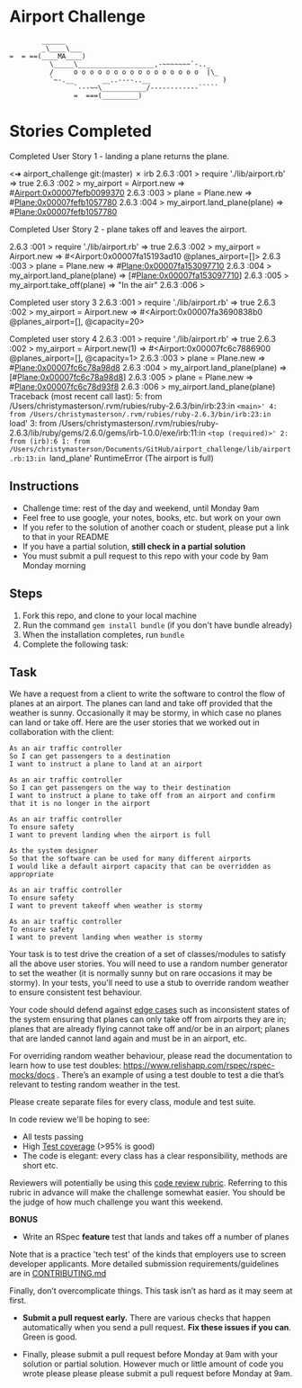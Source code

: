 Airport Challenge
=================

```
        ______
        _\____\___
=  = ==(____MA____)
          \_____\___________________,-~~~~~~~`-.._
          /     o o o o o o o o o o o o o o o o  |\_
          `~-.__       __..----..__                  )
                `---~~\___________/------------`````
                =  ===(_________)

```


# Stories Completed #
Completed User Story 1 - landing a plane returns the plane.

<➜  airport_challenge git:(master) ✗ irb
2.6.3 :001 > require './lib/airport.rb'
 => true
2.6.3 :002 > my_airport = Airport.new
 => #<Airport:0x00007fefb0099370>
2.6.3 :003 > plane = Plane.new
 => #<Plane:0x00007fefb1057780>
2.6.3 :004 > my_airport.land_plane(plane)
 => #<Plane:0x00007fefb1057780>

Completed User Story 2 - plane takes off and leaves the airport.

2.6.3 :001 > require './lib/airport.rb'
 => true
2.6.3 :002 > my_airport = Airport.new
 => #<Airport:0x00007fa15193ad10 @planes_airport=[]>
2.6.3 :003 > plane = Plane.new
 => #<Plane:0x00007fa153097710>
2.6.3 :004 > my_airport.land_plane(plane)
 => [#<Plane:0x00007fa153097710>]
2.6.3 :005 > my_airport.take_off(plane)
 => "In the air"
2.6.3 :006 >

Completed user story 3
2.6.3 :001 > require './lib/airport.rb'
 => true
2.6.3 :002 > my_airport = Airport.new
 => #<Airport:0x00007fa3690838b0 @planes_airport=[], @capacity=20>


Completed user story 4
2.6.3 :001 > require './lib/airport.rb'
 => true
2.6.3 :002 > my_airport = Airport.new(1)
 => #<Airport:0x00007fc6c7886900 @planes_airport=[], @capacity=1>
2.6.3 :003 > plane = Plane.new
 => #<Plane:0x00007fc6c78a98d8>
2.6.3 :004 > my_airport.land_plane(plane)
 => [#<Plane:0x00007fc6c78a98d8>]
2.6.3 :005 > plane = Plane.new
 => #<Plane:0x00007fc6c78d93f8>
2.6.3 :006 > my_airport.land_plane(plane)
Traceback (most recent call last):
        5: from /Users/christymasterson/.rvm/rubies/ruby-2.6.3/bin/irb:23:in `<main>'
        4: from /Users/christymasterson/.rvm/rubies/ruby-2.6.3/bin/irb:23:in `load'
        3: from /Users/christymasterson/.rvm/rubies/ruby-2.6.3/lib/ruby/gems/2.6.0/gems/irb-1.0.0/exe/irb:11:in `<top (required)>'
        2: from (irb):6
        1: from /Users/christymasterson/Documents/GitHub/airport_challenge/lib/airport.rb:13:in `land_plane'
RuntimeError (The airport is full)

Instructions
---------

* Challenge time: rest of the day and weekend, until Monday 9am
* Feel free to use google, your notes, books, etc. but work on your own
* If you refer to the solution of another coach or student, please put a link to that in your README
* If you have a partial solution, **still check in a partial solution**
* You must submit a pull request to this repo with your code by 9am Monday morning

Steps
-------

1. Fork this repo, and clone to your local machine
2. Run the command `gem install bundle` (if you don't have bundle already)
3. When the installation completes, run `bundle`
4. Complete the following task:

Task
-----

We have a request from a client to write the software to control the flow of planes at an airport. The planes can land and take off provided that the weather is sunny. Occasionally it may be stormy, in which case no planes can land or take off.  Here are the user stories that we worked out in collaboration with the client:

```
As an air traffic controller
So I can get passengers to a destination
I want to instruct a plane to land at an airport

As an air traffic controller
So I can get passengers on the way to their destination
I want to instruct a plane to take off from an airport and confirm that it is no longer in the airport

As an air traffic controller
To ensure safety
I want to prevent landing when the airport is full

As the system designer
So that the software can be used for many different airports
I would like a default airport capacity that can be overridden as appropriate

As an air traffic controller
To ensure safety
I want to prevent takeoff when weather is stormy

As an air traffic controller
To ensure safety
I want to prevent landing when weather is stormy
```

Your task is to test drive the creation of a set of classes/modules to satisfy all the above user stories. You will need to use a random number generator to set the weather (it is normally sunny but on rare occasions it may be stormy). In your tests, you'll need to use a stub to override random weather to ensure consistent test behaviour.

Your code should defend against [edge cases](http://programmers.stackexchange.com/questions/125587/what-are-the-difference-between-an-edge-case-a-corner-case-a-base-case-and-a-b) such as inconsistent states of the system ensuring that planes can only take off from airports they are in; planes that are already flying cannot take off and/or be in an airport; planes that are landed cannot land again and must be in an airport, etc.

For overriding random weather behaviour, please read the documentation to learn how to use test doubles: https://www.relishapp.com/rspec/rspec-mocks/docs . There’s an example of using a test double to test a die that’s relevant to testing random weather in the test.

Please create separate files for every class, module and test suite.

In code review we'll be hoping to see:

* All tests passing
* High [Test coverage](https://github.com/makersacademy/course/blob/master/pills/test_coverage.md) (>95% is good)
* The code is elegant: every class has a clear responsibility, methods are short etc.

Reviewers will potentially be using this [code review rubric](docs/review.md).  Referring to this rubric in advance will make the challenge somewhat easier.  You should be the judge of how much challenge you want this weekend.

**BONUS**

* Write an RSpec **feature** test that lands and takes off a number of planes

Note that is a practice 'tech test' of the kinds that employers use to screen developer applicants.  More detailed submission requirements/guidelines are in [CONTRIBUTING.md](CONTRIBUTING.md)

Finally, don’t overcomplicate things. This task isn’t as hard as it may seem at first.

* **Submit a pull request early.**  There are various checks that happen automatically when you send a pull request.  **Fix these issues if you can**.  Green is good.

* Finally, please submit a pull request before Monday at 9am with your solution or partial solution.  However much or little amount of code you wrote please please please submit a pull request before Monday at 9am.
